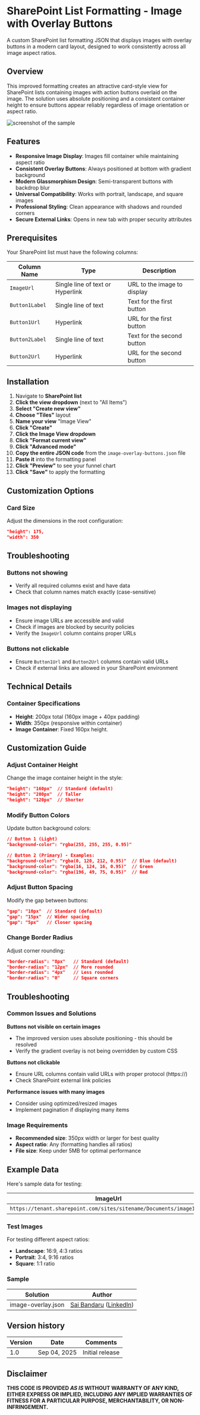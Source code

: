 # SharePoint List Formatting - Image with Overlay Buttons

A custom SharePoint list formatting JSON that displays images with overlay buttons in a modern card layout, designed to work consistently across all image aspect ratios.

## Overview

This improved formatting creates an attractive card-style view for SharePoint lists containing images with action buttons overlaid on the image. The solution uses absolute positioning and a consistent container height to ensure buttons appear reliably regardless of image orientation or aspect ratio.

![screenshot of the sample](assets/screenshot.png)

## Features

- **Responsive Image Display**: Images fill container while maintaining aspect ratio
- **Consistent Overlay Buttons**: Always positioned at bottom with gradient background
- **Modern Glassmorphism Design**: Semi-transparent buttons with backdrop blur
- **Universal Compatibility**: Works with portrait, landscape, and square images
- **Professional Styling**: Clean appearance with shadows and rounded corners
- **Secure External Links**: Opens in new tab with proper security attributes

## Prerequisites

Your SharePoint list must have the following columns:

| Column Name | Type | Description |
|-------------|------|-------------|
| `ImageUrl` | Single line of text or Hyperlink | URL to the image to display |
| `Button1Label` | Single line of text | Text for the first button |
| `Button1Url` | Hyperlink | URL for the first button |
| `Button2Label` | Single line of text | Text for the second button |
| `Button2Url` | Hyperlink | URL for the second button |

## Installation

1. Navigate to **SharePoint list**
2. **Click the view dropdown** (next to "All Items")
3. **Select "Create new view"**
4. **Choose "Tiles"** layout
5. **Name your view** "Image View"
6. **Click "Create"**
7. **Click the Image View dropdown**
8. **Click "Format current view"**
9. **Click "Advanced mode"**
10. **Copy the entire JSON code** from the `image-overlay-buttons.json` file
11. **Paste it** into the formatting panel
12. **Click "Preview"** to see your funnel chart
13. **Click "Save"** to apply the formatting

## Customization Options
### Card Size
Adjust the dimensions in the root configuration:
```json
"height": 175,
"width": 350 
```

## Troubleshooting

### Buttons not showing
- Verify all required columns exist and have data
- Check that column names match exactly (case-sensitive)

### Images not displaying
- Ensure image URLs are accessible and valid
- Check if images are blocked by security policies
- Verify the `ImageUrl` column contains proper URLs

### Buttons not clickable
- Ensure `Button1Url` and `Button2Url` columns contain valid URLs
- Check if external links are allowed in your SharePoint environment

## Technical Details

### Container Specifications
- **Height**: 200px total (160px image + 40px padding)
- **Width**: 350px (responsive within container)
- **Image Container**: Fixed 160px height.

## Customization Guide

### Adjust Container Height
Change the image container height in the style:
```json
"height": "160px"  // Standard (default)
"height": "200px"  // Taller
"height": "120px"  // Shorter
```

### Modify Button Colors
Update button background colors:
```json
// Button 1 (Light)
"background-color": "rgba(255, 255, 255, 0.95)"

// Button 2 (Primary) - Examples:
"background-color": "rgba(0, 120, 212, 0.95)"  // Blue (default)
"background-color": "rgba(16, 124, 16, 0.95)"  // Green
"background-color": "rgba(196, 49, 75, 0.95)"  // Red
```

### Adjust Button Spacing
Modify the gap between buttons:
```json
"gap": "10px"  // Standard (default)
"gap": "15px"  // Wider spacing
"gap": "5px"   // Closer spacing
```

### Change Border Radius
Adjust corner rounding:
```json
"border-radius": "8px"   // Standard (default)
"border-radius": "12px"  // More rounded
"border-radius": "4px"   // Less rounded
"border-radius": "0"     // Square corners
```

## Troubleshooting

### Common Issues and Solutions

**Buttons not visible on certain images**
- The improved version uses absolute positioning - this should be resolved
- Verify the gradient overlay is not being overridden by custom CSS

**Buttons not clickable**
- Ensure URL columns contain valid URLs with proper protocol (https://)
- Check SharePoint external link policies

**Performance issues with many images**
- Consider using optimized/resized images
- Implement pagination if displaying many items

### Image Requirements
- **Recommended size**: 350px width or larger for best quality
- **Aspect ratio**: Any (formatting handles all ratios)
- **File size**: Keep under 5MB for optimal performance

## Example Data

Here's sample data for testing:

| ImageUrl| Button1Label | Button1Url | Button2Label | Button2Url |
|----------|--------------|------------|--------------|------------|
| `https://tenant.sharepoint.com/sites/sitename/Documents/image1.jpg`| Button1 | `https://example.com/button1` | Button2 | `https://example.com/button2` |

### Test Images
For testing different aspect ratios:
- **Landscape**: 16:9, 4:3 ratios
- **Portrait**: 3:4, 9:16 ratios  
- **Square**: 1:1 ratio


### Sample

Solution|Author
--------|---------
image-overlay.json | [Sai Bandaru](https://github.com/saiiiiiii) ([LinkedIn](https://www.linkedin.com/in/sai-bandaru-97a946153/))

## Version history

Version|Date|Comments
-------|----|--------
1.0|Sep 04, 2025|Initial release

## Disclaimer
**THIS CODE IS PROVIDED *AS IS* WITHOUT WARRANTY OF ANY KIND, EITHER EXPRESS OR IMPLIED, INCLUDING ANY IMPLIED WARRANTIES OF FITNESS FOR A PARTICULAR PURPOSE, MERCHANTABILITY, OR NON-INFRINGEMENT.**